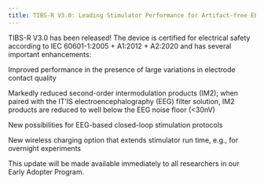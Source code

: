 ```yaml
---
title: TIBS-R V3.0: Leading Stimulator Performance for Artifact-free EEG and Closed-Loop Protocols
---
```

TIBS-R V3.0 has been released! The device is certified for electrical safety according to IEC 60601-1:2005 + A1:2012 + A2:2020 and has several important enhancements:

Improved performance in the presence of large variations in electrode contact quality

Markedly reduced second-order intermodulation products (IM2); when paired with the IT’IS electroencephalography (EEG) filter solution, IM2 products are reduced to well below the EEG noise floor (<30nV)

New possibilities for EEG-based closed-loop stimulation protocols

New wireless charging option that extends stimulator run time, e.g., for overnight experiments

This update will be made available immediately to all researchers in our Early Adopter Program.
